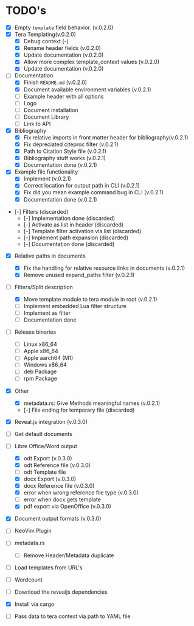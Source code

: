 # TODO's

- [x] Empty `template` field behavior. (v.0.2.0)
- [x] Tera Templating(v.0.2.0)
	- [x] Debug context (-)
	- [x] Rename header fields (v.0.2.0)
	- [x] Update documentation (v.0.2.0)
	- [x] Allow more complex template_context values (v.0.2.0)
	- [x] Update documentation (v.0.2.0)
- [ ] Documentation
	- [x] Finish `README.md` (v.0.2.0)
	- [x] Document available environment variables (v.0.2.1)
	- [ ] Example header with all options
	- [ ] Logo
	- [ ] Document installation
	- [ ] Document Library
	- [ ] Link to API
- [x] Bibliography
	- [x] Fix relative imports in front matter header for bibliography(v.0.2.1)
	- [x] Fix depreciated citeproc filter (v.0.2.1)
	- [x] Path to Citation Style file (v.0.2.1)
	- [x] Bibliography stuff works (v.0.2.1)
	- [x] Documentation done (v.0.2.1)
- [x] Example file functionality
	- [x] Implement (v.0.2.1)
	- [x] Correct location for output path in CLI (v.0.2.1)
	- [x] Fix did you mean example command bug in CLI (v.0.2.1)
	- [x] Documentation done (v.0.2.1)
- [-] Filters (discarded)
	- [-] Implementation done (discarded)
	- [-] Activate as list in header (discarded)
	- [-] Template filter activation via list (discarded)
	- [-] Implement path expansion (discarded)
	- [-] Documentation done (discarded)
- [x] Relative paths in documents
	- [x] Fix the handling for relative resource links in documents (v.0.2.1)
	- [x] Remove unused expand_paths filter (v.0.2.1)
- [ ] Filters/Split description
	- [x] Move template module to tera module in root (v.0.2.1)
	- [ ] Implement embedded Lua filter structure
	- [ ] Implement as filter
	- [ ] Documentation done
- [ ] Release binaries
	- [ ] Linux x86_64
	- [ ] Apple x86_64
	- [ ] Apple aarch64 (M1)
	- [ ] Windows x86_64
	- [ ] deb Package
	- [ ] rpm Package
- [x] Other
	- [x] metadata.rs: Give Methods meaningful names (v.0.2.1)
	- [-] File ending for temporary file (discarded)

- [x] Reveal.js integration (v.0.3.0)
- [ ] Get default documents
- [ ] Libre Office/Word output
	- [x] odt Export (v.0.3.0)
	- [x] odt Reference file (v.0.3.0)
	- [ ] odt Template file
	- [x] docx Export (v.0.3.0)
	- [x] docx Reference file (v.0.3.0)
	- [x] error when wrong reference file type (v.0.3.0)
	- [ ] error when docx gets template
	- [x] pdf export via OpenOffice (v.0.3.0)
- [x] Document output formats (v.0.3.0)
- [ ] NeoVim Plugin
- [ ] metadata.rs
	- [ ] Remove Header/Metadata duplicate
- [ ] Load templates from URL's
- [ ] Wordcount
- [ ] Download the revealjs dependencies
- [x] Install via cargo
- [ ] Pass data to tera context via path to YAML file

